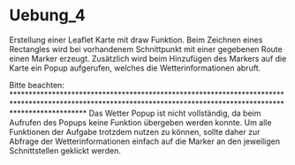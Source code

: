 # Uebung_4

Erstellung einer Leaflet Karte mit draw Funktion. Beim Zeichnen eines Rectangles wird bei vorhandenem Schnittpunkt mit einer gegebenen Route einen Marker erzeugt. 
Zusätzlich wird beim Hinzufügen des Markers auf die Karte ein Popup aufgerufen, welches die Wetterinformationen abruft. 

Bitte beachten: ******************************************************************************************************************************************************************
Das Wetter Popup ist nicht vollständig, da beim Aufrufen des Popups keine Funktion übergeben werden konnte. Um alle Funktionen der Aufgabe trotzdem nutzen zu können, sollte daher
zur Abfrage der Wetterinformationen einfach auf die Marker an den jeweiligen Schnittstellen geklickt werden. 
